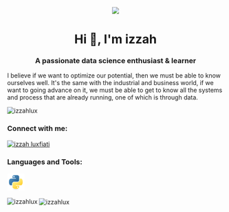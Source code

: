 <div id="header" align="center">
  <img src="https://media.giphy.com/media/YnS7j9pwnECXLMrI4t/giphy.gif" width="300"/>
</div>
<h1 align="center">Hi 👋, I'm izzah</h1>
<h3 align="center">A passionate data science enthusiast & learner</h3>

I believe if we want to optimize our potential, then we must be able to know ourselves well. It's the same with the industrial and business world, if we want to going advance on it, we must be able to get to know all the systems and process that are already running, one of which is through data.

<p align="left"> <img src="https://komarev.com/ghpvc/?username=izzahlux&label=Profile%20views&color=0e75b6&style=flat" alt="izzahlux" /> </p>
<h3 align="left">Connect with me:</h3>
<p align="left">
<a href="https://linkedin.com/in/izzah luxfiati" target="blank"><img align="center" src="https://raw.githubusercontent.com/rahuldkjain/github-profile-readme-generator/master/src/images/icons/Social/linked-in-alt.svg" alt="izzah luxfiati" height="30" width="40" /></a>
</p>

<h3 align="left">Languages and Tools:</h3>
<p align="left"> <a href="https://www.python.org" target="_blank" rel="noreferrer"> <img src="https://raw.githubusercontent.com/devicons/devicon/master/icons/python/python-original.svg" alt="python" width="40" height="40"/> </a> </p>

<p><img align="left" src="https://github-readme-stats.vercel.app/api/top-langs?username=izzahlux&show_icons=true&locale=en&layout=compact" alt="izzahlux" /></p>

<p>&nbsp;<img align="center" src="https://github-readme-stats.vercel.app/api?username=izzahlux&show_icons=true&locale=en" alt="izzahlux" /></p>
